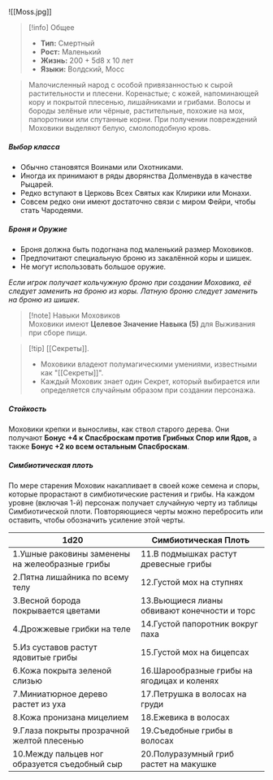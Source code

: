 ![[Moss.jpg]]

>[!info] Общее
>- **Тип:** Смертный
>- **Рост:** Маленький
>- **Жизнь:** 200 + 5d8 x 10 лет
>- **Языки:** Волдский, Мосс


> Малочисленный народ с особой привязанностью к сырой растительности и плесени. 
> Коренастые; с кожей, напоминающей кору и покрытой плесенью, лишайниками и грибами. 
> Волосы и бороды зелёные или чёрные, растительные, похожие на мох, папоротники или спутанные корни. 
> При получении повреждений Моховики выделяют белую, смолоподобную кровь.

##### Выбор класса  
- Обычно становятся Воинами или Охотниками. 
- Иногда их принимают в ряды дворянства Долменвуда в качестве Рыцарей.
- Редко вступают в Церковь Всех Святых как Клирики или Монахи. 
- Совсем редко они имеют достаточно связи с миром Фейри, чтобы стать Чародеями.

##### Броня и Оружие  
- Броня должна быть подогнана под маленький размер Моховиков. 
- Предпочитают специальную броню из закалённой коры и шишек.
- Не могут использовать большое оружие. 

*Если игрок получает кольчужную броню при создании Моховика, её следует заменить на броню из коры. 
Латную броню следует заменить на броню из шишек.*

>[!note] Навыки Моховиков  
> Моховики имеют **Целевое Значение Навыка (5)** для Выживания при сборе пищи. 

>[!tip] [[Секреты]].
>- Моховики владеют полумагическими умениями, известными как "[[Секреты]]". 
>- Каждый Моховик знает один Секрет, который выбирается или определяется случайным образом при создании персонажа.

##### Стойкость  
Моховики крепки и выносливы, как ствол старого дерева.
Они получают **Бонус +4 к Спасброскам против Грибных Спор или Ядов,** а также **Бонус +2 ко всем остальным Спасброскам**.

##### Симбиотическая плоть  
По мере старения Моховик накапливает в своей коже семена и споры, которые прорастают в симбиотические растения и грибы. 
На каждом уровне (включая 1-й) персонаж получает случайную черту из таблицы Симбиотической плоти. 
Повторяющиеся черты можно перебросить или оставить, чтобы обозначить усиление этой черты.

| 1d20                                            | Симбиотическая Плоть                         |
| ----------------------------------------------- | -------------------------------------------- |
| 1.Ушные раковины заменены на желеобразные грибы | 11.В подмышках растут древесные грибы        |
| 2.Пятна лишайника по всему телу                 | 12.Густой мох на ступнях                     |
| 3.Весной борода покрывается цветами             | 13.Вьющиеся лианы обвивают конечности и торс |
| 4.Дрожжевые грибки на теле                      | 14.Густой папоротник вокруг паха             |
| 5.Из суставов растут ядовитые грибы             | 15.Густой мох на бицепсах                    |
| 6.Кожа покрыта зеленой слизью                   | 16.Шарообразные грибы на ягодицах и коленях  |
| 7.Миниатюрное дерево растет из уха              | 17.Петрушка в волосах на груди               |
| 8.Кожа пронизана мицелием                       | 18.Ежевика в волосах                         |
| 9.Глаза покрыты прозрачной желтой плесенью      | 19.Съедобные грибы в волосах                 |
| 10.Между пальцев ног образуется съедобный сыр   | 20.Полуразумный гриб растет на макушке       |
